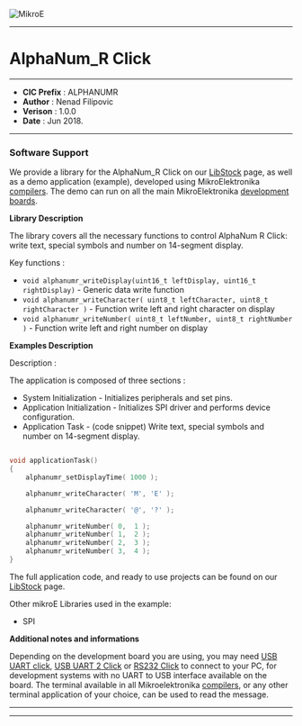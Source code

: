 ![MikroE](http://www.mikroe.com/img/designs/beta/logo_small.png)

---

# AlphaNum_R Click

---

- **CIC Prefix**  : ALPHANUMR
- **Author**      : Nenad Filipovic
- **Verison**     : 1.0.0
- **Date**        : Jun 2018.

---

### Software Support

We provide a library for the AlphaNum_R Click on our [LibStock](https://libstock.mikroe.com/projects/view/2473/alphanum-r-click) 
page, as well as a demo application (example), developed using MikroElektronika 
[compilers](http://shop.mikroe.com/compilers). The demo can run on all the main 
MikroElektronika [development boards](http://shop.mikroe.com/development-boards).

**Library Description**

The library covers all the necessary functions to control AlphaNum R Click: write text, special symbols and number on 14-segment display.

Key functions :

- ``` void alphanumr_writeDisplay(uint16_t leftDisplay, uint16_t rightDisplay) ``` - Generic data write function
- ``` void alphanumr_writeCharacter( uint8_t leftCharacter, uint8_t rightCharacter ) ``` - Function write left and right character on display
- ``` void alphanumr_writeNumber( uint8_t leftNumber, uint8_t rightNumber ) ``` - Function write left and right number on display

**Examples Description**

Description :

The application is composed of three sections :

- System Initialization - Initializes peripherals and set pins.
- Application Initialization - Initializes SPI driver and performs device configuration.
- Application Task - (code snippet) Write text, special symbols and number on 14-segment display.


```.c

void applicationTask()
{
    alphanumr_setDisplayTime( 1000 );

    alphanumr_writeCharacter( 'M', 'E' );

    alphanumr_writeCharacter( '@', '?' );

    alphanumr_writeNumber( 0,  1 );
    alphanumr_writeNumber( 1,  2 );
    alphanumr_writeNumber( 2,  3 );
    alphanumr_writeNumber( 3,  4 );
}

```


The full application code, and ready to use projects can be found on our 
[LibStock](https://libstock.mikroe.com/projects/view/2473/alphanum-r-click) page.

Other mikroE Libraries used in the example:

- SPI

**Additional notes and informations**

Depending on the development board you are using, you may need 
[USB UART click](http://shop.mikroe.com/usb-uart-click), 
[USB UART 2 Click](http://shop.mikroe.com/usb-uart-2-click) or 
[RS232 Click](http://shop.mikroe.com/rs232-click) to connect to your PC, for 
development systems with no UART to USB interface available on the board. The 
terminal available in all Mikroelektronika 
[compilers](http://shop.mikroe.com/compilers), or any other terminal application 
of your choice, can be used to read the message.

---
---
